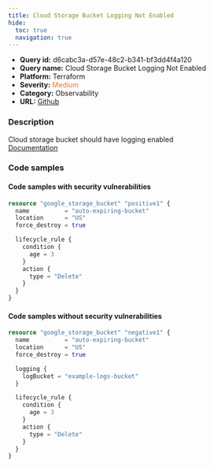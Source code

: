 ```yaml
---
title: Cloud Storage Bucket Logging Not Enabled
hide:
  toc: true
  navigation: true
---
```


<style>
  .highlight .hll {
    background-color: #ff171742;
  }
  .md-content {
    max-width: 1100px;
    margin: 0 auto;
  }
</style>

-   **Query id:** d6cabc3a-d57e-48c2-b341-bf3dd4f4a120
-   **Query name:** Cloud Storage Bucket Logging Not Enabled
-   **Platform:** Terraform
-   **Severity:** <span style="color:#ff7213">Medium</span>
-   **Category:** Observability
-   **URL:** [Github](https://github.com/Checkmarx/kics/tree/master/assets/queries/terraform/gcp/cloud_storage_bucket_logging_not_enabled)

### Description
Cloud storage bucket should have logging enabled<br>
[Documentation](https://registry.terraform.io/providers/hashicorp/google/latest/docs/resources/storage_bucket#log_bucket)

### Code samples
#### Code samples with security vulnerabilities
```tf title="Positive test num. 1 - tf file" hl_lines="1"
resource "google_storage_bucket" "positive1" {
  name          = "auto-expiring-bucket"
  location      = "US"
  force_destroy = true

  lifecycle_rule {
    condition {
      age = 3
    }
    action {
      type = "Delete"
    }
  }
}

```


#### Code samples without security vulnerabilities
```tf title="Negative test num. 1 - tf file"
resource "google_storage_bucket" "negative1" {
  name          = "auto-expiring-bucket"
  location      = "US"
  force_destroy = true

  logging {
	logBucket = "example-logs-bucket"
  }

  lifecycle_rule {
    condition {
      age = 3
    }
    action {
      type = "Delete"
    }
  }
}
```

